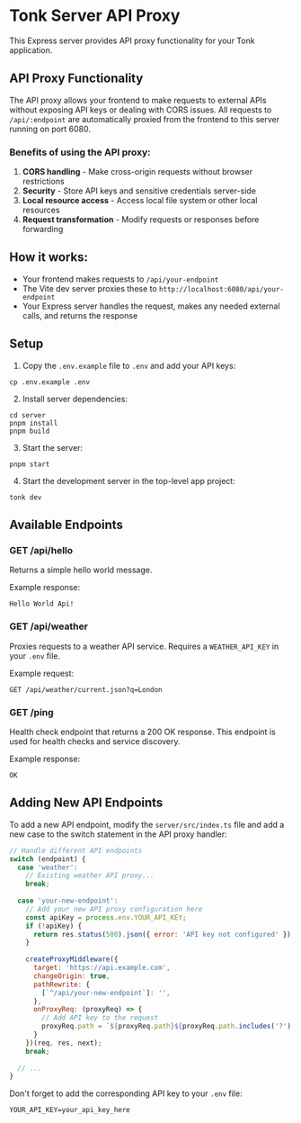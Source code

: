# Tonk Server API Proxy

This Express server provides API proxy functionality for your Tonk application.

## API Proxy Functionality

The API proxy allows your frontend to make requests to external APIs without exposing API keys or dealing with CORS issues. All requests to `/api/:endpoint` are automatically proxied from the frontend to this server running on port 6080.

### Benefits of using the API proxy:
1. **CORS handling** - Make cross-origin requests without browser restrictions
2. **Security** - Store API keys and sensitive credentials server-side
3. **Local resource access** - Access local file system or other local resources
4. **Request transformation** - Modify requests or responses before forwarding

## How it works:
- Your frontend makes requests to `/api/your-endpoint`
- The Vite dev server proxies these to `http://localhost:6080/api/your-endpoint`
- Your Express server handles the request, makes any needed external calls, and returns the response

## Setup

1. Copy the `.env.example` file to `.env` and add your API keys:
```
cp .env.example .env
```

2. Install server dependencies:
```
cd server
pnpm install
pnpm build
```

3. Start the server:
```
pnpm start
```

4. Start the development server in the top-level app project:
```
tonk dev
```

## Available Endpoints

### GET /api/hello

Returns a simple hello world message.

Example response:
```
Hello World Api!
```

### GET /api/weather

Proxies requests to a weather API service. Requires a `WEATHER_API_KEY` in your `.env` file.

Example request:
```
GET /api/weather/current.json?q=London
```

### GET /ping

Health check endpoint that returns a 200 OK response. This endpoint is used for health checks and service discovery.

Example response:
```
OK
```

## Adding New API Endpoints

To add a new API endpoint, modify the `server/src/index.ts` file and add a new case to the switch statement in the API proxy handler:

```javascript
// Handle different API endpoints
switch (endpoint) {
  case 'weather':
    // Existing weather API proxy...
    break;
    
  case 'your-new-endpoint':
    // Add your new API proxy configuration here
    const apiKey = process.env.YOUR_API_KEY;
    if (!apiKey) {
      return res.status(500).json({ error: 'API key not configured' });
    }
    
    createProxyMiddleware({
      target: 'https://api.example.com',
      changeOrigin: true,
      pathRewrite: {
        [`^/api/your-new-endpoint`]: '',
      },
      onProxyReq: (proxyReq) => {
        // Add API key to the request
        proxyReq.path = `${proxyReq.path}${proxyReq.path.includes('?') ? '&' : '?'}key=${apiKey}`;
      }
    })(req, res, next);
    break;
    
  // ...
}
```

Don't forget to add the corresponding API key to your `.env` file:
```
YOUR_API_KEY=your_api_key_here
```
